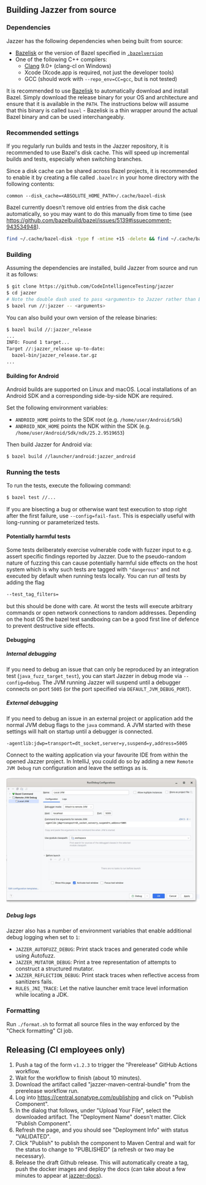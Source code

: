 ## Building Jazzer from source

### Dependencies

Jazzer has the following dependencies when being built from source:

* [Bazelisk](https://github.com/bazelbuild/bazelisk) or the version of Bazel specified in [`.bazelversion`](.bazelversion)
* One of the following C++ compilers:
  * [Clang](https://clang.llvm.org/) 9.0+ (clang-cl on Windows)
  * Xcode (Xcode.app is required, not just the developer tools)
  * GCC (should work with `--repo_env=CC=gcc`, but is not tested)

It is recommended to use [Bazelisk](https://github.com/bazelbuild/bazelisk) to automatically download and install Bazel.
Simply download the release binary for your OS and architecture and ensure that it is available in the `PATH`.
The instructions below will assume that this binary is called `bazel` - Bazelisk is a thin wrapper around the actual Bazel binary and can be used interchangeably.

### Recommended settings

If you regularly run builds and tests in the Jazzer repository, it is recommended to use Bazel's disk cache.
This will speed up incremental builds and tests, especially when switching branches.

Since a disk cache can be shared across Bazel projects, it is recommended to enable it by creating a file called `.bazelrc` in your home directory with the following contents:
```
common --disk_cache=<ABSOLUTE_HOME_PATH>/.cache/bazel-disk
```

Bazel currently doesn't remove old entries from the disk cache automatically, so you may want to do this manually from time to time (see https://github.com/bazelbuild/bazel/issues/5139#issuecomment-943534948).

```bash
find ~/.cache/bazel-disk -type f -mtime +15 -delete && find ~/.cache/bazel-disk -type f -size +500M -delete
```

### Building

Assuming the dependencies are installed, build Jazzer from source and run it as follows:

```bash
$ git clone https://github.com/CodeIntelligenceTesting/jazzer
$ cd jazzer
# Note the double dash used to pass <arguments> to Jazzer rather than Bazel.
$ bazel run //:jazzer -- <arguments>
```

You can also build your own version of the release binaries:

```bash
$ bazel build //:jazzer_release
...
INFO: Found 1 target...
Target //:jazzer_release up-to-date:
  bazel-bin/jazzer_release.tar.gz
...
```

#### Building for Android

Android builds are supported on Linux and macOS.
Local installations of an Android SDK and a corresponding side-by-side NDK are required.

Set the following environment variables:
* `ANDROID_HOME` points to the SDK root (e.g. `/home/user/Android/Sdk`)
* `ANDROID_NDK_HOME` points the NDK within the SDK (e.g. `/home/user/Android/Sdk/ndk/25.2.9519653`)

Then build Jazzer for Android via:

``` bash
$ bazel build //launcher/android:jazzer_android
```

### Running the tests

To run the tests, execute the following command:

```bash
$ bazel test //...
```

If you are bisecting a bug or otherwise want test execution to stop right after the first failure, use `--config=fail-fast`.
This is especially useful with long-running or parameterized tests.

#### Potentially harmful tests

Some tests deliberately exercise vulnerable code with fuzzer input to e.g. assert specific findings reported by Jazzer.
Due to the pseudo-random nature of fuzzing this can cause potentially harmful side effects on the host system which is
why such tests are tagged with `"dangerous"` and not executed by default when running tests locally. You can run _all_
tests by adding the flag

```bash
--test_tag_filters=
```

but this should be done with care. At worst the tests will execute arbitrary commands or open network connections to
random addresses. Depending on the host OS the bazel test sandboxing can be a good first line of defence to prevent
destructive side effects.

#### Debugging

##### Internal debugging

If you need to debug an issue that can only be reproduced by an integration test (`java_fuzz_target_test`), you can start Jazzer in debug mode via `--config=debug`.
The JVM running Jazzer will suspend until a debugger connects on port `5005` (or the port specified via `DEFAULT_JVM_DEBUG_PORT`).

##### External debugging

If you need to debug an issue in an external project or application add the normal JVM debug flags to the `java` command. 
A JVM started with these settings will halt on startup until a debugger is connected.

```
-agentlib:jdwp=transport=dt_socket,server=y,suspend=y,address=5005
```

Connect to the waiting application via your favourite IDE from within the opened Jazzer project. 
In IntelliJ, you could do so by adding a new `Remote JVM Debug` run configuration and leave the settings as is.

![Remote Debug Settings](docs/images/remote-debug.jpeg)

##### Debug logs 

Jazzer also has a number of environment variables that enable additional debug logging when set to `1`:

* `JAZZER_AUTOFUZZ_DEBUG`: Print stack traces and generated code while using Autofuzz.
* `JAZZER_MUTATOR_DEBUG`: Print a tree representation of attempts to construct a structured mutator.
* `JAZZER_REFLECTION_DEBUG`: Print stack traces when reflective access from sanitizers fails.
* `RULES_JNI_TRACE`: Let the native launcher emit trace level information while locating a JDK.



### Formatting

Run `./format.sh` to format all source files in the way enforced by the "Check formatting" CI job.

## Releasing (CI employees only)

1. Push a tag of the form `v1.2.3` to trigger the "Prerelease" GitHub Actions workflow.
2. Wait for the workflow to finish (about 10 minutes).
3. Download the artifact called "jazzer-maven-central-bundle" from the prerelease workflow run.
4. Log into https://central.sonatype.com/publishing and click on "Publish Component".
5. In the dialog that follows, under "Upload Your File", select the downloaded artifact. The "Deployment Name" doesn't matter. Click "Publish Component".
6. Refresh the page, and you should see "Deployment Info" with status "VALIDATED".
7. Click "Publish" to publish the component to Maven Central and wait for the status to change to "PUBLISHED" (a refresh or two may be necessary).
8. Release the draft Github release. This will automatically create a tag, push the docker images and deploy the docs (can take about a few minutes to appear at [jazzer-docs]( https://codeintelligencetesting.github.io/jazzer-docs)).
